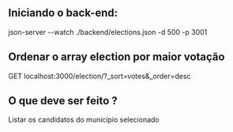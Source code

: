 ## Iniciando o back-end:

json-server --watch ./backend/elections.json -d 500 -p 3001

## Ordenar o array election por maior votação

GET localhost:3000/election/?\_sort=votes&\_order=desc

## O que deve ser feito ?

Listar os candidatos do município selecionado
